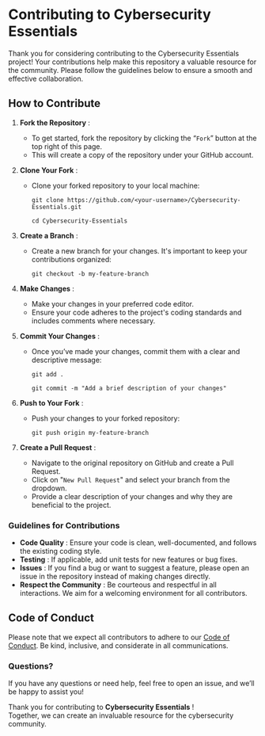 # Contributing to Cybersecurity Essentials


Thank you for considering contributing to the Cybersecurity Essentials project! Your contributions help make this repository a valuable resource for the community. Please follow the guidelines below to ensure a smooth and effective collaboration.

## How to Contribute  

1. __Fork the Repository__ :  

    - To get started, fork the repository by clicking the “`Fork`” button at the top right of this page.  
    - This will create a copy of the repository under your GitHub account.  

2. __Clone Your Fork__ :
    - Clone your forked repository to your local machine:

          git clone https://github.com/<your-username>/Cybersecurity-Essentials.git  

          cd Cybersecurity-Essentials  

3. __Create a Branch__ :  
    - Create a new branch for your changes. It's important to keep your contributions organized:

          git checkout -b my-feature-branch  

4. __Make Changes__ :  
    - Make your changes in your preferred code editor.   
    - Ensure your code adheres to the project's coding standards and includes comments where necessary.  


5. __Commit Your Changes__ :  
    - Once you’ve made your changes, commit them with a clear and descriptive message:

          git add .  

          git commit -m "Add a brief description of your changes"

6. __Push to Your Fork__ : 
    - Push your changes to your forked repository:


          git push origin my-feature-branch  

7. __Create a Pull Request__ :  
    - Navigate to the original repository on GitHub and create a Pull Request.   
    - Click on "`New Pull Request`" and select your branch from the dropdown. 
    - Provide a clear description of your changes and why they are beneficial to the project.  


### Guidelines for Contributions  

- __Code Quality__ : Ensure your code is clean, well-documented, and follows the existing coding style.  
- __Testing__ : If applicable, add unit tests for new features or bug fixes.  
- __Issues__ : If you find a bug or want to suggest a feature, please open an issue in the repository instead of making changes directly.  
- __Respect the Community__ : Be courteous and respectful in all interactions. We aim for a welcoming environment for all contributors.  


## Code of Conduct  

Please note that we expect all contributors to adhere to our [Code of Conduct](https://docs.github.com/en/site-policy/github-terms/github-community-code-of-conduct#enforcement). Be kind, inclusive, and considerate in all communications.

### Questions?  

If you have any questions or need help, feel free to open an issue, and we’ll be happy to assist you!


Thank you for contributing to __Cybersecurity Essentials__ !   
Together, we can create an invaluable resource for the cybersecurity community.
